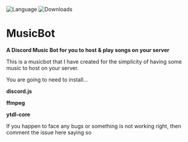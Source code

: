 ![Language](https://img.shields.io/badge/language-node.js-yellow.svg?style=flat-square)
![Downloads](https://img.shields.io/badge/downloads-71-blue.svg?style=flat-square)
# MusicBot
__A Discord Music Bot for you to host & play songs on your server__


This is a musicbot that I have created for the simplicity of having some music to host on your server.

You are going to need to install...

**discord.js**

**ffmpeg**    

**ytdl-core**

If you happen to face any bugs or something is not working right, then comment the issue here saying so
